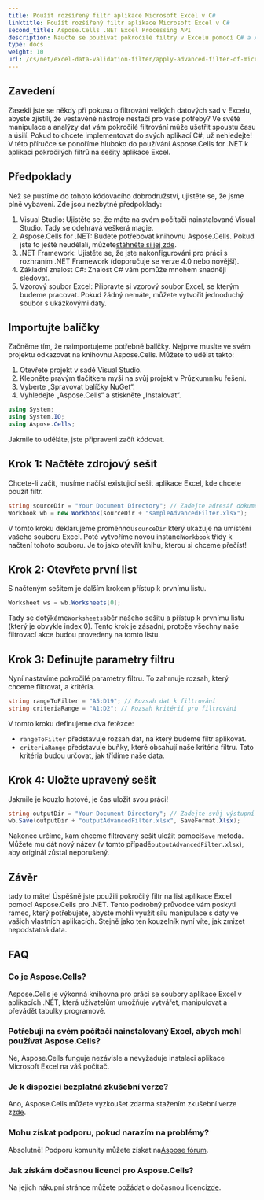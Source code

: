 ```yaml
---
title: Použít rozšířený filtr aplikace Microsoft Excel v C#
linktitle: Použít rozšířený filtr aplikace Microsoft Excel v C#
second_title: Aspose.Cells .NET Excel Processing API
description: Naučte se používat pokročilé filtry v Excelu pomocí C# a Aspose.Cells. Součástí je podrobný průvodce pro snadnou implementaci.
type: docs
weight: 10
url: /cs/net/excel-data-validation-filter/apply-advanced-filter-of-microsoft-excel-in-csharp/
---
```

## Zavedení

Zasekli jste se někdy při pokusu o filtrování velkých datových sad v Excelu, abyste zjistili, že vestavěné nástroje nestačí pro vaše potřeby? Ve světě manipulace a analýzy dat vám pokročilé filtrování může ušetřit spoustu času a úsilí. Pokud to chcete implementovat do svých aplikací C#, už nehledejte! V této příručce se ponoříme hluboko do používání Aspose.Cells for .NET k aplikaci pokročilých filtrů na sešity aplikace Excel. 

## Předpoklady

Než se pustíme do tohoto kódovacího dobrodružství, ujistěte se, že jsme plně vybaveni. Zde jsou nezbytné předpoklady:

1. Visual Studio: Ujistěte se, že máte na svém počítači nainstalované Visual Studio. Tady se odehrává veškerá magie.
2.  Aspose.Cells for .NET: Budete potřebovat knihovnu Aspose.Cells. Pokud jste to ještě neudělali, můžete[stáhněte si jej zde](https://releases.aspose.com/cells/net/).
3. .NET Framework: Ujistěte se, že jste nakonfigurováni pro práci s rozhraním .NET Framework (doporučuje se verze 4.0 nebo novější).
4. Základní znalost C#: Znalost C# vám pomůže mnohem snadněji sledovat.
5. Vzorový soubor Excel: Připravte si vzorový soubor Excel, se kterým budeme pracovat. Pokud žádný nemáte, můžete vytvořit jednoduchý soubor s ukázkovými daty.

## Importujte balíčky

Začněme tím, že naimportujeme potřebné balíčky. Nejprve musíte ve svém projektu odkazovat na knihovnu Aspose.Cells. Můžete to udělat takto:

1. Otevřete projekt v sadě Visual Studio.
2. Klepněte pravým tlačítkem myši na svůj projekt v Průzkumníku řešení.
3. Vyberte „Spravovat balíčky NuGet“.
4. Vyhledejte „Aspose.Cells“ a stiskněte „Instalovat“.

```csharp
using System;
using System.IO;
using Aspose.Cells;
```

Jakmile to uděláte, jste připraveni začít kódovat.


## Krok 1: Načtěte zdrojový sešit

Chcete-li začít, musíme načíst existující sešit aplikace Excel, kde chcete použít filtr.

```csharp
string sourceDir = "Your Document Directory"; // Zadejte adresář dokumentů
Workbook wb = new Workbook(sourceDir + "sampleAdvancedFilter.xlsx");
```

 V tomto kroku deklarujeme proměnnou`sourceDir` který ukazuje na umístění vašeho souboru Excel. Poté vytvoříme novou instanci`Workbook` třídy k načtení tohoto souboru. Je to jako otevřít knihu, kterou si chceme přečíst!

## Krok 2: Otevřete první list

S načteným sešitem je dalším krokem přístup k prvnímu listu.

```csharp
Worksheet ws = wb.Worksheets[0];
```

 Tady se dotýkáme`Worksheets`sběr našeho sešitu a přístup k prvnímu listu (který je obvykle index 0). Tento krok je zásadní, protože všechny naše filtrovací akce budou provedeny na tomto listu.

## Krok 3: Definujte parametry filtru

Nyní nastavíme pokročilé parametry filtru. To zahrnuje rozsah, který chceme filtrovat, a kritéria.

```csharp
string rangeToFilter = "A5:D19"; // Rozsah dat k filtrování
string criteriaRange = "A1:D2"; // Rozsah kritérií pro filtrování
```

V tomto kroku definujeme dva řetězce: 
- `rangeToFilter` představuje rozsah dat, na který budeme filtr aplikovat.
- `criteriaRange` představuje buňky, které obsahují naše kritéria filtru. Tato kritéria budou určovat, jak třídíme naše data.

## Krok 4: Uložte upravený sešit

Jakmile je kouzlo hotové, je čas uložit svou práci!

```csharp
string outputDir = "Your Document Directory"; // Zadejte svůj výstupní adresář
wb.Save(outputDir + "outputAdvancedFilter.xlsx", SaveFormat.Xlsx);
```

 Nakonec určíme, kam chceme filtrovaný sešit uložit pomocí`Save` metoda. Můžete mu dát nový název (v tomto případě`outputAdvancedFilter.xlsx`), aby originál zůstal neporušený.

## Závěr

tady to máte! Úspěšně jste použili pokročilý filtr na list aplikace Excel pomocí Aspose.Cells pro .NET. Tento podrobný průvodce vám poskytl rámec, který potřebujete, abyste mohli využít sílu manipulace s daty ve vašich vlastních aplikacích. Stejně jako ten kouzelník nyní víte, jak zmizet nepodstatná data.

## FAQ

### Co je Aspose.Cells?
Aspose.Cells je výkonná knihovna pro práci se soubory aplikace Excel v aplikacích .NET, která uživatelům umožňuje vytvářet, manipulovat a převádět tabulky programově.

### Potřebuji na svém počítači nainstalovaný Excel, abych mohl používat Aspose.Cells?
Ne, Aspose.Cells funguje nezávisle a nevyžaduje instalaci aplikace Microsoft Excel na váš počítač.

### Je k dispozici bezplatná zkušební verze?
 Ano, Aspose.Cells můžete vyzkoušet zdarma stažením zkušební verze z[zde](https://releases.aspose.com/).

### Mohu získat podporu, pokud narazím na problémy?
 Absolutně! Podporu komunity můžete získat na[Aspose fórum](https://forum.aspose.com/c/cells/9).

### Jak získám dočasnou licenci pro Aspose.Cells?
 Na jejich nákupní stránce můžete požádat o dočasnou licenci[zde](https://purchase.aspose.com/temporary-license/). 